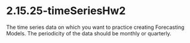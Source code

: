 # 2.15.25-timeSeriesHw2
The time series data on which you want to practice creating Forecasting Models.  The periodicity of the data should be monthly or quarterly. 

